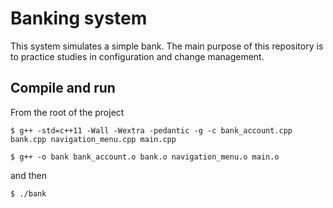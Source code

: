 # Banking system
This system simulates a simple bank. The main purpose of this repository is to practice studies in configuration and change management.

## Compile and run
From the root of the project

`$ g++ -std=c++11 -Wall -Wextra -pedantic -g -c bank_account.cpp bank.cpp navigation_menu.cpp main.cpp`

`$ g++ -o bank bank_account.o bank.o navigation_menu.o main.o`

and then

`$ ./bank`